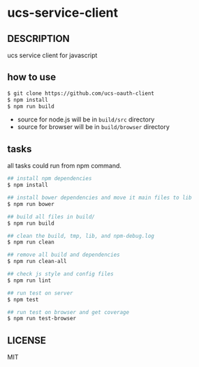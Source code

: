 # ucs-service-client

## DESCRIPTION

ucs service client for javascript


## how to use

```sh
$ git clone https://github.com/ucs-oauth-client
$ npm install
$ npm run build
```

- source for node.js will be in `build/src` directory
- source for browser will be in `build/browser` directory


## tasks

all tasks could run from npm command.

```sh
## install npm dependencies
$ npm install

## install bower dependencies and move it main files to lib
$ npm run bower

## build all files in build/
$ npm run build

## clean the build, tmp, lib, and npm-debug.log
$ npm run clean

## remove all build and dependencies
$ npm run clean-all

## check js style and config files
$ npm run lint

## run test on server
$ npm test

## run test on browser and get coverage
$ npm run test-browser
```


## LICENSE

MIT

